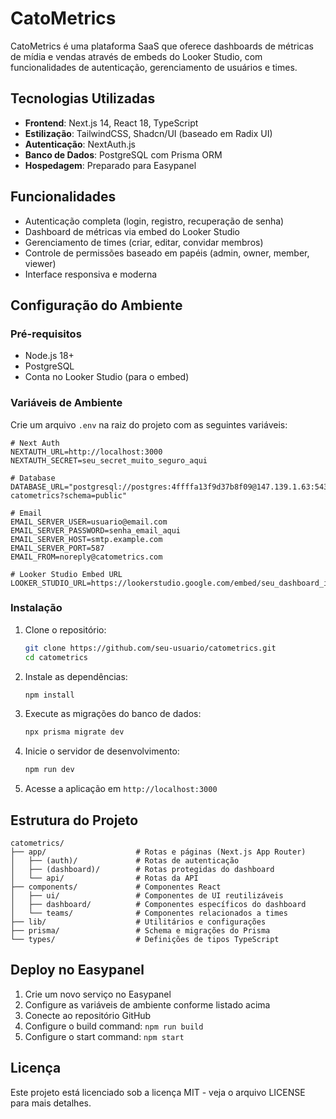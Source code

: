 # CatoMetrics

CatoMetrics é uma plataforma SaaS que oferece dashboards de métricas de mídia e vendas através de embeds do Looker Studio, com funcionalidades de autenticação, gerenciamento de usuários e times.

## Tecnologias Utilizadas

- **Frontend**: Next.js 14, React 18, TypeScript
- **Estilização**: TailwindCSS, Shadcn/UI (baseado em Radix UI)
- **Autenticação**: NextAuth.js
- **Banco de Dados**: PostgreSQL com Prisma ORM
- **Hospedagem**: Preparado para Easypanel

## Funcionalidades

- Autenticação completa (login, registro, recuperação de senha)
- Dashboard de métricas via embed do Looker Studio
- Gerenciamento de times (criar, editar, convidar membros)
- Controle de permissões baseado em papéis (admin, owner, member, viewer)
- Interface responsiva e moderna

## Configuração do Ambiente

### Pré-requisitos

- Node.js 18+
- PostgreSQL
- Conta no Looker Studio (para o embed)

### Variáveis de Ambiente

Crie um arquivo `.env` na raiz do projeto com as seguintes variáveis:

```
# Next Auth
NEXTAUTH_URL=http://localhost:3000
NEXTAUTH_SECRET=seu_secret_muito_seguro_aqui

# Database
DATABASE_URL="postgresql://postgres:4ffffa13f9d37b8f09@147.139.1.63:5432/catometrics_db-catometrics?schema=public"

# Email
EMAIL_SERVER_USER=usuario@email.com
EMAIL_SERVER_PASSWORD=senha_email_aqui
EMAIL_SERVER_HOST=smtp.example.com
EMAIL_SERVER_PORT=587
EMAIL_FROM=noreply@catometrics.com

# Looker Studio Embed URL
LOOKER_STUDIO_URL=https://lookerstudio.google.com/embed/seu_dashboard_id
```

### Instalação

1. Clone o repositório:
   ```bash
   git clone https://github.com/seu-usuario/catometrics.git
   cd catometrics
   ```

2. Instale as dependências:
   ```bash
   npm install
   ```

3. Execute as migrações do banco de dados:
   ```bash
   npx prisma migrate dev
   ```

4. Inicie o servidor de desenvolvimento:
   ```bash
   npm run dev
   ```

5. Acesse a aplicação em `http://localhost:3000`

## Estrutura do Projeto

```
catometrics/
├── app/                    # Rotas e páginas (Next.js App Router)
│   ├── (auth)/             # Rotas de autenticação
│   ├── (dashboard)/        # Rotas protegidas do dashboard
│   └── api/                # Rotas da API
├── components/             # Componentes React
│   ├── ui/                 # Componentes de UI reutilizáveis
│   ├── dashboard/          # Componentes específicos do dashboard
│   └── teams/              # Componentes relacionados a times
├── lib/                    # Utilitários e configurações
├── prisma/                 # Schema e migrações do Prisma
└── types/                  # Definições de tipos TypeScript
```

## Deploy no Easypanel

1. Crie um novo serviço no Easypanel
2. Configure as variáveis de ambiente conforme listado acima
3. Conecte ao repositório GitHub
4. Configure o build command: `npm run build`
5. Configure o start command: `npm start`

## Licença

Este projeto está licenciado sob a licença MIT - veja o arquivo LICENSE para mais detalhes. 